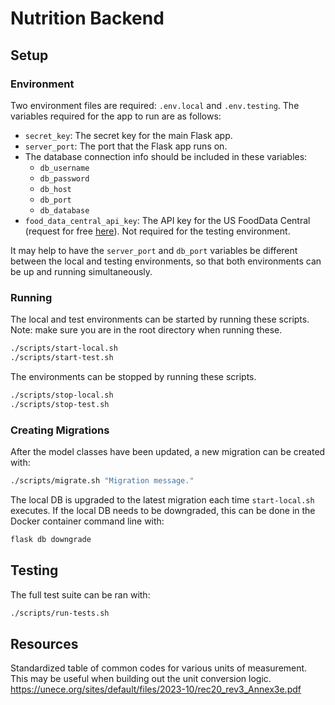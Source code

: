 # Nutrition Backend

## Setup

### Environment

Two environment files are required: `.env.local` and `.env.testing`. The variables required for the app to run are as follows:

- `secret_key`: The secret key for the main Flask app.
- `server_port`: The port that the Flask app runs on.
- The database connection info should be included in these variables:
    - `db_username`
    - `db_password`
    - `db_host`
    - `db_port`
    - `db_database`
- `food_data_central_api_key`: The API key for the US FoodData Central (request for free [here](https://fdc.nal.usda.gov/)). Not required for the testing environment.

It may help to have the `server_port` and `db_port` variables be different between the local and testing environments, so that both environments can be up and running simultaneously.

### Running

The local and test environments can be started by running these scripts.
Note: make sure you are in the root directory when running these.

```bash
./scripts/start-local.sh
./scripts/start-test.sh
```

The environments can be stopped by running these scripts.

```bash
./scripts/stop-local.sh
./scripts/stop-test.sh
```

### Creating Migrations

After the model classes have been updated, a new migration can be created with:

```bash
./scripts/migrate.sh "Migration message."
```

The local DB is upgraded to the latest migration each time `start-local.sh` executes. If the local DB needs to be downgraded, this can be done in the Docker container command line with:

```bash
flask db downgrade
```

## Testing

The full test suite can be ran with:

```bash
./scripts/run-tests.sh
```

## Resources

Standardized table of common codes for various units of measurement. This may be useful when building out the unit conversion logic.
https://unece.org/sites/default/files/2023-10/rec20_rev3_Annex3e.pdf
